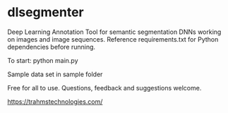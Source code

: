 # dlsegmenter

Deep Learning Annotation Tool for semantic segmentation DNNs working on images and image sequences. Reference requirements.txt for Python dependencies before running.

To start: python main.py

Sample data set in sample folder

Free for all to use. Questions, feedback and suggestions welcome.

https://trahmstechnologies.com/
